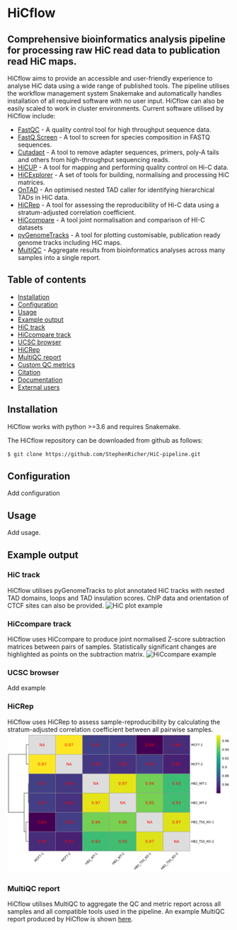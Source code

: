 # HiCflow

## Comprehensive bioinformatics analysis pipeline for processing raw HiC read data to publication read HiC maps.

HiCflow aims to provide an accessible and user-friendly experience to analyse HiC data using a wide range of published tools.
The pipeline utilises the workflow management system Snakemake and automatically handles installation of all required software with no user input. HiCflow can also be easily scaled to work in cluster environments. Current software utilised by HiCflow include:

 * [FastQC](https://www.bioinformatics.babraham.ac.uk/projects/fastqc/) - A quality control tool for high throughput sequence data.
 * [FastQ Screen](https://www.bioinformatics.babraham.ac.uk/projects/fastq_screen/) - A tool to screen for species composition in FASTQ sequences.
 * [Cutadapt](https://cutadapt.readthedocs.io/en/stable/) - A tool to remove adapter sequences, primers, poly-A tails and others from high-throughput sequencing reads.
 * [HiCUP](https://www.bioinformatics.babraham.ac.uk/projects/hicup/) - A tool for mapping and performing quality control on Hi-C data.
 * [HiCExplorer](https://hicexplorer.readthedocs.io/en/latest/) - A set of tools for building, normalising and processing HiC matrices.
 * [OnTAD](https://github.com/anlin00007/OnTAD) - An optimised nested TAD caller for identifying hierarchical TADs in HiC data.
 * [HiCRep](https://genome.cshlp.org/content/early/2017/08/30/gr.220640.117) - A tool for assessing the reproducibility of Hi-C data using a stratum-adjusted correlation coefficient.
 * [HiCcompare](https://bmcbioinformatics.biomedcentral.com/articles/10.1186/s12859-018-2288-x) - A tool joint normalisation and comparison of HI-C datasets
 * [pyGenomeTracks](https://github.com/deeptools/pyGenomeTracks) - A tool for plotting customisable, publication ready genome tracks including HiC maps.
 * [MultiQC](https://multiqc.info/) - Aggregate results from bioinformatics analyses across many samples into a single report.

## Table of contents

  * [Installation](#installation)
  * [Configuration](#configuration)
  * [Usage](#usage)
  * [Example output](#example-output)
   * [HiC track](#hic-track)
   * [HiCcompare track](#hiccompare-track)
   * [UCSC browser](#ucsc-browser)
   * [HiCRep](#hicrep)
   * [MultiQC report](#multiqc-report)
   * [Custom QC metrics](#custom-qc-metrics)
  * [Citation](#citation)
  * [Documentation](#documentation)
  * [External users](#external-users)

## Installation

HiCflow works with python >=3.6 and requires Snakemake.

The HiCflow repository can be downloaded from github as follows:

```bash
$ git clone https://github.com/StephenRicher/HiC-pipeline.git
```

## Configuration

Add configuration

## Usage

Add usage.

## Example output

### HiC track

HiCflow utilises pyGenomeTracks to plot annotated HiC tracks with nested TAD domains, loops and TAD insulation scores. ChIP data and orientation of CTCF sites can also be provided.
![HiC plot example](./README_files/HB2_WT-GNG12_AS1_DIRAS3-10000.png)

### HiCcompare track

HiCflow uses HiCcompare to produce joint normalised Z-score subtraction matrices between pairs of samples. Statistically significant changes are highlighted as points on the subtraction matrix.
![HiCcompare example](./README_files/GNG12_AS1_DIRAS3-10000-HB2_WT-vs-HB2_TSS_KO.png)

### UCSC browser

Add example

### HiCRep

HiCflow uses HiCRep to assess sample-reproducibility by calculating the stratum-adjusted correlation coefficient between all pairwise samples.
![HiCRep example](./README_files/GNG12_AS1_DIRAS3-10000-hicrep.png)

### MultiQC report

HiCflow utilises MultiQC to aggregate the QC and metric report across all samples and all compatible tools used in the pipeline. An example MultiQC report produced by HiCflow is shown [here](./README_files/multiqc_report.html).  
